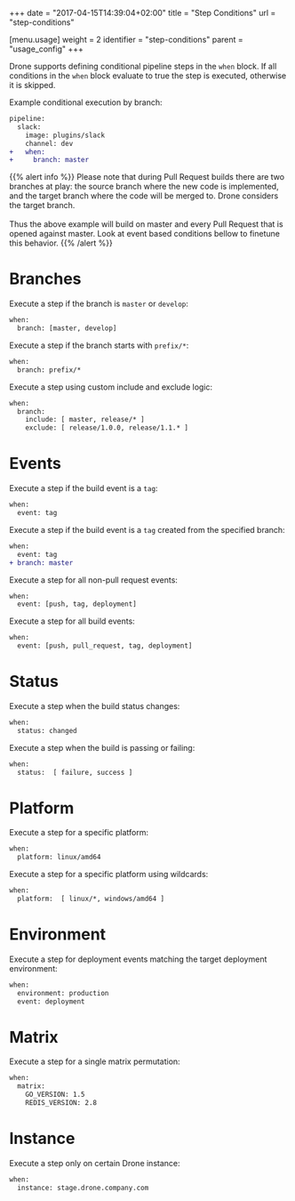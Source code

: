 +++
date = "2017-04-15T14:39:04+02:00"
title = "Step Conditions"
url = "step-conditions"

[menu.usage]
  weight = 2
  identifier = "step-conditions"
  parent = "usage_config"
+++

Drone supports defining conditional pipeline steps in the `when` block. If all conditions in the `when` block evaluate to true the step is executed, otherwise it is skipped.

Example conditional execution by branch:

```diff
pipeline:
  slack:
    image: plugins/slack
    channel: dev
+   when:
+     branch: master
```

{{% alert info %}}
Please note that during Pull Request builds there are two branches at play: the source branch where the new code is implemented, and the target branch where the code will be merged to. Drone considers the target branch.
<br/>
<br/>
Thus the above example will build on master and every Pull Request that is opened against master. Look at event based conditions bellow to finetune this behavior.
{{% /alert %}}

# Branches

Execute a step if the branch is `master` or `develop`:

```diff
when:
  branch: [master, develop]
```

Execute a step if the branch starts with `prefix/*`:

```diff
when:
  branch: prefix/*
```

Execute a step using custom include and exclude logic:

```diff
when:
  branch:
    include: [ master, release/* ]
    exclude: [ release/1.0.0, release/1.1.* ]
```   

# Events

Execute a step if the build event is a `tag`:

```diff
when:
  event: tag
```

Execute a step if the build event is a `tag` created from the specified branch:

```diff
when:
  event: tag
+ branch: master
```

Execute a step for all non-pull request events:

```diff
when:
  event: [push, tag, deployment]
```

Execute a step for all build events:

```diff
when:
  event: [push, pull_request, tag, deployment]
```

# Status

Execute a step when the build status changes:

```diff
when:
  status: changed
```

Execute a step when the build is passing or failing:

```diff
when:
  status:  [ failure, success ]
```

# Platform

Execute a step for a specific platform:

```diff
when:
  platform: linux/amd64
```

Execute a step for a specific platform using wildcards:

```diff
when:
  platform:  [ linux/*, windows/amd64 ]
```

# Environment

Execute a step for deployment events matching the target deployment environment:

```diff
when:
  environment: production
  event: deployment
```

# Matrix

Execute a step for a single matrix permutation:

```diff
when:
  matrix:
    GO_VERSION: 1.5
    REDIS_VERSION: 2.8
```

# Instance

Execute a step only on certain Drone instance:

```diff
when:
  instance: stage.drone.company.com
```
